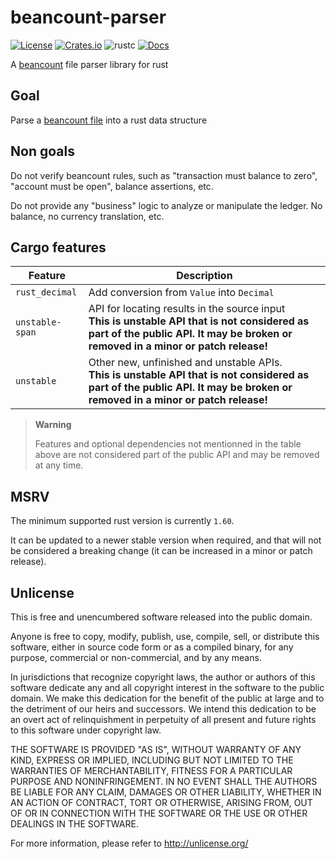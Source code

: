 # beancount-parser

[![License](https://img.shields.io/crates/l/beancount-parser)](#Unlicense)
[![Crates.io](https://img.shields.io/crates/v/beancount-parser)](https://crates.io/crates/beancount-parser)
![rustc](https://img.shields.io/badge/rustc-1.60+-blue?logo=rust)
[![Docs](https://docs.rs/beancount-parser/badge.svg)](https://docs.rs/beancount-parser)

A [beancount] file parser library for rust

[beancount]: https://beancount.github.io/docs/index.html

## Goal

Parse a [beancount file](https://beancount.github.io/docs/beancount_language_syntax.html) into a rust data structure


## Non goals

Do not verify beancount rules, such as "transaction must balance to zero", "account must be open", balance assertions, etc.

Do not provide any "business" logic to analyze or manipulate the ledger. No balance, no currency translation, etc.


## Cargo features

| Feature         | Description                                                                          |
|-----------------|--------------------------------------------------------------------------------------|
| `rust_decimal`  | Add conversion from `Value` into `Decimal`                                           |
| `unstable-span` | API for locating results in the source input <br /> **This is unstable API that is not considered as part of the public API. It may be broken or removed in a minor or patch release!** |
| `unstable`      | Other new, unfinished and unstable APIs. <br /> **This is unstable API that is not considered as part of the public API. It may be broken or removed in a minor or patch release!** |

> **Warning**
> 
> Features and optional dependencies not mentionned in the table above are not considered part of the public API and may be removed at any time.


## MSRV

The minimum supported rust version is currently `1.60`.

It can be updated to a newer stable version when required, and that will not be considered a breaking change (it can be increased in a minor or patch release).


## Unlicense

This is free and unencumbered software released into the public domain.

Anyone is free to copy, modify, publish, use, compile, sell, or
distribute this software, either in source code form or as a compiled
binary, for any purpose, commercial or non-commercial, and by any
means.

In jurisdictions that recognize copyright laws, the author or authors
of this software dedicate any and all copyright interest in the
software to the public domain. We make this dedication for the benefit
of the public at large and to the detriment of our heirs and
successors. We intend this dedication to be an overt act of
relinquishment in perpetuity of all present and future rights to this
software under copyright law.

THE SOFTWARE IS PROVIDED "AS IS", WITHOUT WARRANTY OF ANY KIND,
EXPRESS OR IMPLIED, INCLUDING BUT NOT LIMITED TO THE WARRANTIES OF
MERCHANTABILITY, FITNESS FOR A PARTICULAR PURPOSE AND NONINFRINGEMENT.
IN NO EVENT SHALL THE AUTHORS BE LIABLE FOR ANY CLAIM, DAMAGES OR
OTHER LIABILITY, WHETHER IN AN ACTION OF CONTRACT, TORT OR OTHERWISE,
ARISING FROM, OUT OF OR IN CONNECTION WITH THE SOFTWARE OR THE USE OR
OTHER DEALINGS IN THE SOFTWARE.

For more information, please refer to <http://unlicense.org/>
